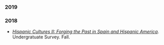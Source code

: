 ### 2019



### 2018

- [*Hispanic Cultures II: Forging the Past in Spain and Hispanic America*](/_pages/span3350-fall2018.html). Undergratuate Survey. Fall.

